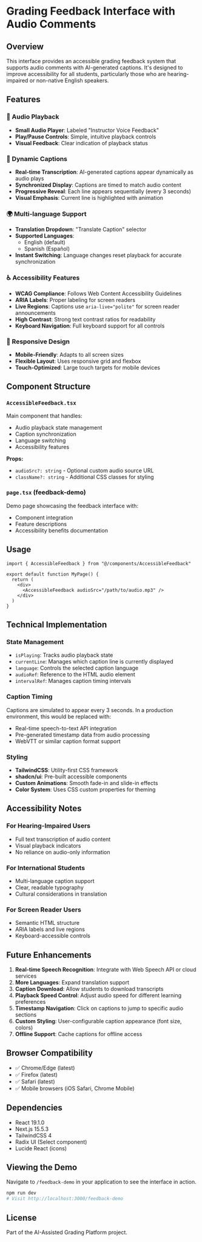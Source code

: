 # Grading Feedback Interface with Audio Comments

## Overview

This interface provides an accessible grading feedback system that supports audio comments with AI-generated captions. It's designed to improve accessibility for all students, particularly those who are hearing-impaired or non-native English speakers.

## Features

### 🎵 Audio Playback
- **Small Audio Player**: Labeled "Instructor Voice Feedback"
- **Play/Pause Controls**: Simple, intuitive playback controls
- **Visual Feedback**: Clear indication of playback status

### 📝 Dynamic Captions
- **Real-time Transcription**: AI-generated captions appear dynamically as audio plays
- **Synchronized Display**: Captions are timed to match audio content
- **Progressive Reveal**: Each line appears sequentially (every 3 seconds)
- **Visual Emphasis**: Current line is highlighted with animation

### 🌍 Multi-language Support
- **Translation Dropdown**: "Translate Caption" selector
- **Supported Languages**:
  - English (default)
  - Spanish (Español)
- **Instant Switching**: Language changes reset playback for accurate synchronization

### ♿ Accessibility Features
- **WCAG Compliance**: Follows Web Content Accessibility Guidelines
- **ARIA Labels**: Proper labeling for screen readers
- **Live Regions**: Captions use `aria-live="polite"` for screen reader announcements
- **High Contrast**: Strong text contrast ratios for readability
- **Keyboard Navigation**: Full keyboard support for all controls

### 📱 Responsive Design
- **Mobile-Friendly**: Adapts to all screen sizes
- **Flexible Layout**: Uses responsive grid and flexbox
- **Touch-Optimized**: Large touch targets for mobile devices

## Component Structure

### `AccessibleFeedback.tsx`
Main component that handles:
- Audio playback state management
- Caption synchronization
- Language switching
- Accessibility features

**Props:**
- `audioSrc?: string` - Optional custom audio source URL
- `className?: string` - Additional CSS classes for styling

### `page.tsx` (feedback-demo)
Demo page showcasing the feedback interface with:
- Component integration
- Feature descriptions
- Accessibility benefits documentation

## Usage

```tsx
import { AccessibleFeedback } from "@/components/AccessibleFeedback"

export default function MyPage() {
  return (
    <div>
      <AccessibleFeedback audioSrc="/path/to/audio.mp3" />
    </div>
  )
}
```

## Technical Implementation

### State Management
- `isPlaying`: Tracks audio playback state
- `currentLine`: Manages which caption line is currently displayed
- `language`: Controls the selected caption language
- `audioRef`: Reference to the HTML audio element
- `intervalRef`: Manages caption timing intervals

### Caption Timing
Captions are simulated to appear every 3 seconds. In a production environment, this would be replaced with:
- Real-time speech-to-text API integration
- Pre-generated timestamp data from audio processing
- WebVTT or similar caption format support

### Styling
- **TailwindCSS**: Utility-first CSS framework
- **shadcn/ui**: Pre-built accessible components
- **Custom Animations**: Smooth fade-in and slide-in effects
- **Color System**: Uses CSS custom properties for theming

## Accessibility Notes

### For Hearing-Impaired Users
- Full text transcription of audio content
- Visual playback indicators
- No reliance on audio-only information

### For International Students
- Multi-language caption support
- Clear, readable typography
- Cultural considerations in translation

### For Screen Reader Users
- Semantic HTML structure
- ARIA labels and live regions
- Keyboard-accessible controls

## Future Enhancements

1. **Real-time Speech Recognition**: Integrate with Web Speech API or cloud services
2. **More Languages**: Expand translation support
3. **Caption Download**: Allow students to download transcripts
4. **Playback Speed Control**: Adjust audio speed for different learning preferences
5. **Timestamp Navigation**: Click on captions to jump to specific audio sections
6. **Custom Styling**: User-configurable caption appearance (font size, colors)
7. **Offline Support**: Cache captions for offline access

## Browser Compatibility

- ✅ Chrome/Edge (latest)
- ✅ Firefox (latest)
- ✅ Safari (latest)
- ✅ Mobile browsers (iOS Safari, Chrome Mobile)

## Dependencies

- React 19.1.0
- Next.js 15.5.3
- TailwindCSS 4
- Radix UI (Select component)
- Lucide React (icons)

## Viewing the Demo

Navigate to `/feedback-demo` in your application to see the interface in action.

```bash
npm run dev
# Visit http://localhost:3000/feedback-demo
```

## License

Part of the AI-Assisted Grading Platform project.
